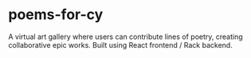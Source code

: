 # poems-for-cy
A virtual art gallery where users can contribute lines of poetry, creating collaborative epic works. Built using React frontend / Rack  backend.
